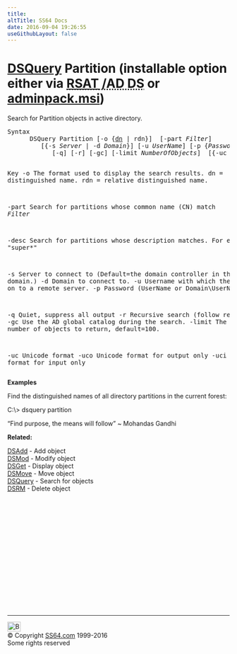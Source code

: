 ```yaml
---
title:
altTitle: SS64 Docs
date: 2016-09-04 19:26:55
useGithubLayout: false
---
```

<!-- #BeginLibraryItem "/Library/head_nt.lbi" --><!-- #EndLibraryItem --><h1><a href="dsquery.html">DSQuery</a> Partition    (installable option either via <abbr title="Remote Server Administrative Tools / Active Directory Domain Services"><a href="../links/windows.html">RSAT</a> /AD DS</abbr> or <a href="../links/windows.html">adminpack.msi</a>)</h1>
<p>Search for  Partition objects in active directory.</p>
<pre>Syntax
      DSQuery Partition [-o {<u>dn</u> | rdn}]  [-part <i>Filter</i>] 
         [{-s <i>Server</i> | -d <i>Domain</i>}] [-u <i>UserName</i>] [-p {<i>Password</i> | *}]
            [-q] [-r] [-gc] [-limit <i>NumberOfObjects</i>]  [{-uc | -uco | -uci}]

Key
   -o       The format used to display the search results.
              dn = distinguished name. 
              rdn = relative distinguished name.

   -part    Search for partitions whose common name (CN) match <i>Filter</i>

   -desc    Search for partitions whose description matches. For example, "super*"

   -s       Server to connect to (Default=the domain controller in the logon domain.)
   -d       Domain to connect to.
   -u       Username with which the user logs on to a remote server. 
   -p       Password     (UserName or Domain\UserName or Username@domain.com)

   -q       Quiet, suppress all output
   -r       Recursive search (follow referrals)
   -gc      Use the AD global catalog during the search.
   -limit   The maximum number of objects to return, default=100.

   -uc      Unicode format
   -uco     Unicode format for output only
   -uci     Unicode format for input only</pre>
<p><b>Examples</b></p>
<p>Find  the distinguished names of all directory partitions in the current forest:</p>
<p class="code">C:\&gt; dsquery partition</p>
<p class="quote"> “Find purpose, the means will follow” ~ Mohandas Gandhi</p>
<p>   <b>Related:</b></p>
<p><a href="dsadd.html">DSAdd</a> - Add object<br>
<a href="dsmod.html">DSMod</a> - Modify object<br>
<a href="dsget.html">DSGet</a> - Display object <br>
<a href="dsmove.html">DSMove</a> - Move object<br>
<a href="dsquery.html">DSQuery</a> - Search for objects <br>
<a href="dsrm.html">DSRM</a> - Delete object</p><!-- #BeginLibraryItem "/Library/foot_nt.lbi" --><p>
<!-- windows300 -->
<ins class="adsbygoogle" style="display:inline-block;width:300px;height:250px" data-ad-client="ca-pub-6140977852749469" data-ad-slot="7649547908"></ins>
<script>
(adsbygoogle = window.adsbygoogle || []).push({});
</script></p>
<hr>
<div id="bl" class="footer"><a href="dsquery-partition.html#"><img src="../images/top.png" width="30" height="22" alt="Back to the Top"></a></div>
<div id="br" class="footer, tagline">© Copyright <a href="../index.html">SS64.com</a> 1999-2016<br>
Some rights reserved</div><!-- #EndLibraryItem -->

